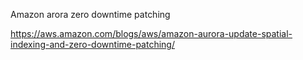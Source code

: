 Amazon arora zero downtime patching

https://aws.amazon.com/blogs/aws/amazon-aurora-update-spatial-indexing-and-zero-downtime-patching/

